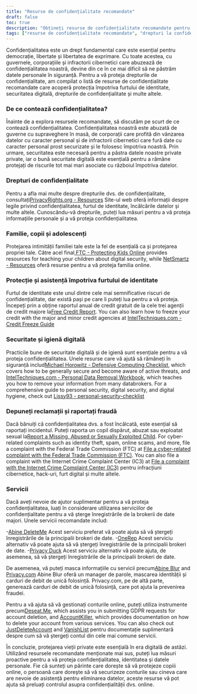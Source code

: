 ```yaml
---
title: "Resurse de confidențialitate recomandate"
draft: false
toc: true
description: "Obțineți resurse de confidențialitate recomandate pentru a vă proteja drepturile, familia și informațiile personale. Aflați despre drepturile de confidențialitate, protecția împotriva furtului de identitate și securitatea digitală de la experți. Rămâneți protejat de infractorii cibernetici și de supravegherea în masă, urmând ghidul nostru privind serviciile de confidențialitate recomandate, informațiile de mascare și instrumentele de gestionare a contului. Preluați controlul asupra datelor dvs. personale și protejați-le cu Resursele de confidențialitate recomandate de SimeonOnSecurity."
tags: ["resurse de confidențialitate recomandate", "drepturi la confidențialitate", "protecția împotriva furtului de identitate", "securitate digitală", "criminali cibernetici", "supraveghere in masa", "date personale", "SimeonOnSecurity", "familie", "copii", "adolescenţi", "igiena de securitate digitală", "raport de credit", "înghețarea creditului", "listă de verificare a calculului defensiv", "eliminarea datelor cu caracter personal", "depune plângeri", "raportați frauda", "servicii de confidențialitate", "mascarea informațiilor", "managementul contului", "Solicitări GDPR", "ștergerea contului"]
---
```


Confidențialitatea este un drept fundamental care este esențial pentru democrație, libertate și libertatea de exprimare. Cu toate acestea, cu guvernele, corporațiile și infractorii cibernetici care abuzează de confidențialitatea noastră, devine din ce în ce mai dificil să ne păstrăm datele personale în siguranță. Pentru a vă proteja drepturile de confidențialitate, am compilat o listă de resurse de confidențialitate recomandate care acoperă protecția împotriva furtului de identitate, securitatea digitală, drepturile de confidențialitate și multe altele.

### De ce contează confidențialitatea?

Înainte de a explora resursele recomandate, să discutăm pe scurt de ce contează confidențialitatea. Confidențialitatea noastră este abuzată de guverne cu supraveghere în masă, de corporații care profită din vânzarea datelor cu caracter personal și de infractorii cibernetici care fură date cu caracter personal prost securizate și le folosesc împotriva noastră. Prin urmare, securitatea este necesară pentru a păstra datele noastre private private, iar o bună securitate digitală este esențială pentru a rămâne protejați de riscurile tot mai mari asociate cu războiul împotriva datelor.

### Drepturi de confidențialitate

Pentru a afla mai multe despre drepturile dvs. de confidențialitate, consultați[PrivacyRights.org - Resources](https://privacyrights.org/resources) Site-ul web oferă informații despre legile privind confidențialitatea, furtul de identitate, încălcările datelor și multe altele. Cunoscându-vă drepturile, puteți lua măsuri pentru a vă proteja informațiile personale și a vă proteja confidențialitatea.

### Familie, copii și adolescenți

Protejarea intimității familiei tale este la fel de esențială ca și protejarea propriei tale. Către acel final,[FTC - Protecting Kids Online](https://www.consumer.ftc.gov/topics/protecting-kids-online) provides resources for teaching your children about digital security, while [NetSmartz - Resources](https://www.missingkids.org/netsmartz/resources) oferă resurse pentru a vă proteja familia online.

### Protecție și asistență împotriva furtului de identitate

Furtul de identitate este unul dintre cele mai semnificative riscuri de confidențialitate, dar există pași pe care îi puteți lua pentru a vă proteja. Începeți prin a obține raportul anual de credit gratuit de la cele trei agenții de credit majore la[Free Credit Report](https://www.annualcreditreport.com/index.action). You can also learn how to freeze your credit with the major and minor credit agencies at [IntelTechniques.com - Credit Freeze Guide](https://inteltechniques.com/data/workbook.pdf)

### Securitate și igienă digitală

Practicile bune de securitate digitală și de igienă sunt esențiale pentru a vă proteja confidențialitatea. Unele resurse care vă ajută să rămâneți în siguranță includ[Michael Horowitz - Defensive Computing Checklist](https://defensivecomputingchecklist.com/), which covers how to be generally secure and become aware of active threats, and [IntelTechniques.com - Personal Data Removal Workbook](https://inteltechniques.com/data/workbook.pdf), which teaches you how to remove your information from many databrokers. For a comprehensive guide to personal security, digital security, and digital hygiene, check out [Lissy93 - personal-security-checklist](https://github.com/Lissy93/personal-security-checklist)

### Depuneți reclamații și raportați fraudă

Dacă bănuiți că confidențialitatea dvs. a fost încălcată, este esențial să raportați incidentul. Puteți raporta un copil dispărut, abuzat sau exploatat sexual la[Report a Missing, Abused or Sexually Exploited Child](http://www.missingkids.com/Report). For cyber-related complaints such as identity theft, spam, online scams, and more, file a complaint with the Federal Trade Commission (FTC) at [File a cyber-related complaint with the Federal Trade Commission (FTC)](https://www.ftccomplaintassistant.gov/#&panel1-1). You can also file a complaint with the Internet Crime Complaint Center (IC3) at [File a complaint with the Internet Crime Complaint Center (IC3)](https://complaint.ic3.gov/default.aspx?) pentru infracțiuni cibernetice, hack-uri, furt digital și multe altele.

### Servicii

Dacă aveți nevoie de ajutor suplimentar pentru a vă proteja confidențialitatea, luați în considerare utilizarea serviciilor de confidențialitate pentru a vă șterge înregistrările de la brokerii de date majori. Unele servicii recomandate includ:

-[Abine DeleteMe](https://joindeleteme.com/refer?coupon=RFR-40867-7DWHR4) Acest serviciu preferat vă poate ajuta să vă ștergeți înregistrările de la principalii brokeri de date.
-[OneRep](https://onerep.com) Acest serviciu alternativ vă poate ajuta să vă ștergeți înregistrările de la principalii brokeri de date.
-[Privacy Duck](https://www.privacyduck.com/) Acest serviciu alternativ vă poate ajuta, de asemenea, să vă ștergeți înregistrările de la principalii brokeri de date.

De asemenea, vă puteți masca informațiile cu servicii precum[Abine Blur](https://dnt.abine.com/#/ref_register/pC8ZbvQtt) and [Privacy.com](https://privacy.com/join/SU86Y) Abine Blur oferă un manager de parole, mascarea identității și carduri de debit de unică folosință. Privacy.com, pe de altă parte, generează carduri de debit de unică folosință, care pot ajuta la prevenirea fraudei.

Pentru a vă ajuta să vă gestionați conturile online, puteți utiliza instrumente precum[Deseat.Me](https://app.deseat.me), which assists you in submitting GDPR requests for account deletion, and [AccountKiller](https://www.accountkiller.com/en), which provides documentation on how to delete your account from various services. You can also check out [JustDeleteAccount](https://www.justdeleteaccount.com/) and [VanishList](https://vanishlist.ml/) pentru documentație suplimentară despre cum să vă ștergeți contul din cele mai comune servicii.

În concluzie, protejarea vieții private este esențială în era digitală de astăzi. Utilizând resursele recomandate menționate mai sus, puteți lua măsuri proactive pentru a vă proteja confidențialitatea, identitatea și datele personale. Fie că sunteți un părinte care dorește să vă protejeze copiii online, o persoană care dorește să vă securizeze conturile sau cineva care are nevoie de asistență pentru eliminarea datelor, aceste resurse vă pot ajuta să preluați controlul asupra confidențialității dvs. online.

